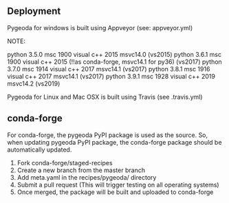 

## Deployment


Pygeoda for windows is built using Appveyor (see: appveyor.yml)

NOTE:

python 3.5.0 msc 1900 visual c++ 2015  msvc14.0 (vs2015)
python 3.6.1 msc 1900 visual c++ 2015  (!!as conda-forge, msvc14.1 for py36) (vs2017)
python 3.7.0 msc 1914 visual c++ 2017  msvc14.1 (vs2017)
python 3.8.1 msc 1916 visual c++ 2017  msvc14.1 (vs2017)
python 3.9.1 msc 1928 visual c++ 2019  msvc14.2  (vs2019)

Pygeoda for Linux and Mac OSX is built using Travis (see .travis.yml)


## conda-forge

For conda-forge, the pygeoda PyPI package is used as the source. So, when 
updating pygeoda PyPI package, the conda-forge package should be 
automatically updated.

1. Fork conda-forge/staged-recipes
2. Create a new branch from the master branch
3. Add meta.yaml in the recipes/pygeoda/ directory
4. Submit a pull request (This will trigger testing on all operating systems)
5. Once merged, the package will be built and uploaded to conda-forge